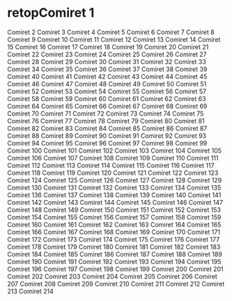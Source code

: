 # retopComiret 1
Comiret 2
Comiret 3
Comiret 4
Comiret 5
Comiret 6
Comiret 7
Comiret 8
Comiret 9
Comiret 10
Comiret 11
Comiret 12
Comiret 13
Comiret 14
Comiret 15
Comiret 16
Comiret 17
Comiret 18
Comiret 19
Comiret 20
Comiret 21
Comiret 22
Comiret 23
Comiret 24
Comiret 25
Comiret 26
Comiret 27
Comiret 28
Comiret 29
Comiret 30
Comiret 31
Comiret 32
Comiret 33
Comiret 34
Comiret 35
Comiret 36
Comiret 37
Comiret 38
Comiret 39
Comiret 40
Comiret 41
Comiret 42
Comiret 43
Comiret 44
Comiret 45
Comiret 46
Comiret 47
Comiret 48
Comiret 49
Comiret 50
Comiret 51
Comiret 52
Comiret 53
Comiret 54
Comiret 55
Comiret 56
Comiret 57
Comiret 58
Comiret 59
Comiret 60
Comiret 61
Comiret 62
Comiret 63
Comiret 64
Comiret 65
Comiret 66
Comiret 67
Comiret 68
Comiret 69
Comiret 70
Comiret 71
Comiret 72
Comiret 73
Comiret 74
Comiret 75
Comiret 76
Comiret 77
Comiret 78
Comiret 79
Comiret 80
Comiret 81
Comiret 82
Comiret 83
Comiret 84
Comiret 85
Comiret 86
Comiret 87
Comiret 88
Comiret 89
Comiret 90
Comiret 91
Comiret 92
Comiret 93
Comiret 94
Comiret 95
Comiret 96
Comiret 97
Comiret 98
Comiret 99
Comiret 100
Comiret 101
Comiret 102
Comiret 103
Comiret 104
Comiret 105
Comiret 106
Comiret 107
Comiret 108
Comiret 109
Comiret 110
Comiret 111
Comiret 112
Comiret 113
Comiret 114
Comiret 115
Comiret 116
Comiret 117
Comiret 118
Comiret 119
Comiret 120
Comiret 121
Comiret 122
Comiret 123
Comiret 124
Comiret 125
Comiret 126
Comiret 127
Comiret 128
Comiret 129
Comiret 130
Comiret 131
Comiret 132
Comiret 133
Comiret 134
Comiret 135
Comiret 136
Comiret 137
Comiret 138
Comiret 139
Comiret 140
Comiret 141
Comiret 142
Comiret 143
Comiret 144
Comiret 145
Comiret 146
Comiret 147
Comiret 148
Comiret 149
Comiret 150
Comiret 151
Comiret 152
Comiret 153
Comiret 154
Comiret 155
Comiret 156
Comiret 157
Comiret 158
Comiret 159
Comiret 160
Comiret 161
Comiret 162
Comiret 163
Comiret 164
Comiret 165
Comiret 166
Comiret 167
Comiret 168
Comiret 169
Comiret 170
Comiret 171
Comiret 172
Comiret 173
Comiret 174
Comiret 175
Comiret 176
Comiret 177
Comiret 178
Comiret 179
Comiret 180
Comiret 181
Comiret 182
Comiret 183
Comiret 184
Comiret 185
Comiret 186
Comiret 187
Comiret 188
Comiret 189
Comiret 190
Comiret 191
Comiret 192
Comiret 193
Comiret 194
Comiret 195
Comiret 196
Comiret 197
Comiret 198
Comiret 199
Comiret 200
Comiret 201
Comiret 202
Comiret 203
Comiret 204
Comiret 205
Comiret 206
Comiret 207
Comiret 208
Comiret 209
Comiret 210
Comiret 211
Comiret 212
Comiret 213
Comiret 214
